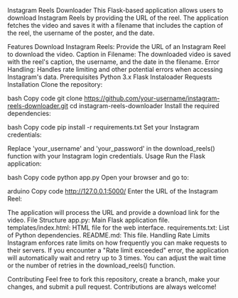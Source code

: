 Instagram Reels Downloader
This Flask-based application allows users to download Instagram Reels by providing the URL of the reel. The application fetches the video and saves it with a filename that includes the caption of the reel, the username of the poster, and the date.

Features
Download Instagram Reels: Provide the URL of an Instagram Reel to download the video.
Caption in Filename: The downloaded video is saved with the reel's caption, the username, and the date in the filename.
Error Handling: Handles rate limiting and other potential errors when accessing Instagram's data.
Prerequisites
Python 3.x
Flask
Instaloader
Requests
Installation
Clone the repository:

bash
Copy code
git clone https://github.com/your-username/instagram-reels-downloader.git
cd instagram-reels-downloader
Install the required dependencies:

bash
Copy code
pip install -r requirements.txt
Set your Instagram credentials:

Replace 'your_username' and 'your_password' in the download_reels() function with your Instagram login credentials.
Usage
Run the Flask application:

bash
Copy code
python app.py
Open your browser and go to:

arduino
Copy code
http://127.0.0.1:5000/
Enter the URL of the Instagram Reel:

The application will process the URL and provide a download link for the video.
File Structure
app.py: Main Flask application file.
templates/index.html: HTML file for the web interface.
requirements.txt: List of Python dependencies.
README.md: This file.
Handling Rate Limits
Instagram enforces rate limits on how frequently you can make requests to their servers. If you encounter a "Rate limit exceeded" error, the application will automatically wait and retry up to 3 times. You can adjust the wait time or the number of retries in the download_reels() function.

Contributing
Feel free to fork this repository, create a branch, make your changes, and submit a pull request. Contributions are always welcome!